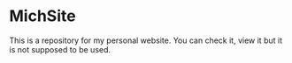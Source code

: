 # MichSite

This is a repository for my personal website. You can check it, view it but it is not supposed to be used.